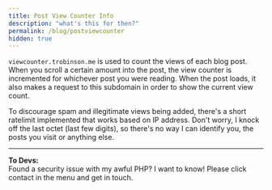 ```yaml
---
title: Post View Counter Info
description: "what's this for then?"
permalink: /blog/postviewcounter
hidden: true
---
```


`viewcounter.trobinson.me` is used to count the views of each blog post. When you scroll a certain amount into the post, the view counter is incremented for whichever post you were reading. When the post loads, it also makes a request to this subdomain in order to show the current view count.

To discourage spam and illegitimate views being added, there's a short ratelimit implemented that works based on IP address. Don't worry, I knock off the last octet (last few digits), so there's no way I can identify you, the posts you visit or anything else.

---

**To Devs:**  
Found a security issue with my awful PHP? I want to know! Please click contact in the menu and get in touch.
